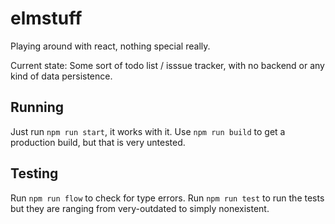 # elmstuff
Playing around with react, nothing special really.

Current state: Some sort of todo list / isssue tracker, with no backend or any kind of data persistence.

## Running

Just run `npm run start`, it works with it. Use `npm run build` to get a production build, but that is very untested.

## Testing

Run `npm run flow` to check for type errors. Run `npm run test` to run the tests but they are ranging from very-outdated to simply nonexistent.
